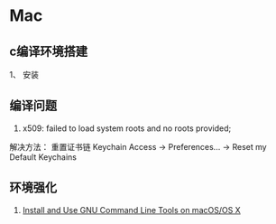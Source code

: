 # Mac 


## c编译环境搭建
1、 安装

## 编译问题
 1. x509: failed to load system roots and no roots provided;
 
 解决方法： 重置证书链
 Keychain Access -> Preferences... -> Reset my Default Keychains
 
## 环境强化

1. [Install and Use GNU Command Line Tools on macOS/OS X](https://www.topbug.net/blog/2013/04/14/install-and-use-gnu-command-line-tools-in-mac-os-x/)

